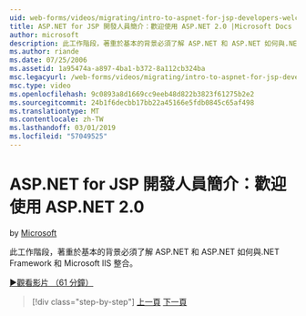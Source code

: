 ```yaml
---
uid: web-forms/videos/migrating/intro-to-aspnet-for-jsp-developers-welcome-to-aspnet-20
title: ASP.NET for JSP 開發人員簡介：歡迎使用 ASP.NET 2.0 |Microsoft Docs
author: microsoft
description: 此工作階段，著重於基本的背景必須了解 ASP.NET 和 ASP.NET 如何與.NET Framework 和 Microsoft IIS 整合。
ms.author: riande
ms.date: 07/25/2006
ms.assetid: 1a95474a-a897-4ba1-b372-8a112cb324ba
msc.legacyurl: /web-forms/videos/migrating/intro-to-aspnet-for-jsp-developers-welcome-to-aspnet-20
msc.type: video
ms.openlocfilehash: 9c0893a8d1669cc9eeb48d822b3823f61275b2e2
ms.sourcegitcommit: 24b1f6decbb17bb22a45166e5fdb0845c65af498
ms.translationtype: MT
ms.contentlocale: zh-TW
ms.lasthandoff: 03/01/2019
ms.locfileid: "57049525"
---
```

<a name="intro-to-aspnet-for-jsp-developers-welcome-to-aspnet-20"></a>ASP.NET for JSP 開發人員簡介：歡迎使用 ASP.NET 2.0
====================
by [Microsoft](https://github.com/microsoft)

此工作階段，著重於基本的背景必須了解 ASP.NET 和 ASP.NET 如何與.NET Framework 和 Microsoft IIS 整合。

[&#9654;觀看影片 （61 分鐘）](https://channel9.msdn.com/Blogs/ASP-NET-Site-Videos/intro-to-aspnet-for-jsp-developers-welcome-to-aspnet-20)

> [!div class="step-by-step"]
> [上一頁](migrating-from-classic-asp-to-aspnet.md)
> [下一頁](intro-to-aspnet-for-jsp-developers-building-applications.md)
